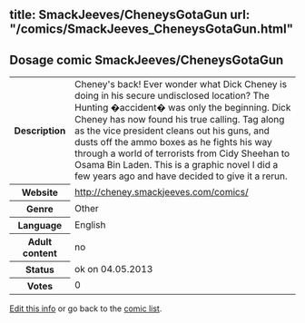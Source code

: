 title: SmackJeeves/CheneysGotaGun
url: "/comics/SmackJeeves_CheneysGotaGun.html"
---
Dosage comic SmackJeeves/CheneysGotaGun
-----------------------------------------

<p id="msg"></p>
<script type="text/javascript">
if (window.location.search === '?edit_info_mail=sent_ok') {
  var elem = document.getElementById("msg");
  elem.innerHTML = 'Edited information sucessfully sent for review, which is usually done daily. Thanks!';
  elem.className = 'ok';
}
</script>
<table class="comicinfo">
<tr>
<th>Description</th><td>Cheney's back! Ever wonder what Dick Cheney is doing in his secure undisclosed location? The Hunting �accident� was only the beginning. Dick Cheney has now found his true calling. Tag along as the vice president cleans out his guns, and dusts off the ammo boxes as he fights his way through a world of terrorists from Cidy Sheehan to Osama Bin Laden. This is a graphic novel I did a few years ago and have decided to give it a rerun.</td>
</tr>
<tr>
<th>Website</th><td><a href="http://cheney.smackjeeves.com/comics/">http://cheney.smackjeeves.com/comics/</a></td>
</tr>
<tr>
<th>Genre</th><td>Other</td>
</tr>
<tr>
<th>Language</th><td>English</td>
</tr>
<tr>
<th>Adult content</th><td>no</td>
</tr>
<tr>
<th>Status</th><td>ok on 04.05.2013</td>
</tr>
<tr>
<th>Votes</th><td>0</td>
</tr>
</table>

[Edit this info](SmackJeeves_CheneysGotaGun_edit.html) or go back to the [comic list](../comic-index.html).
